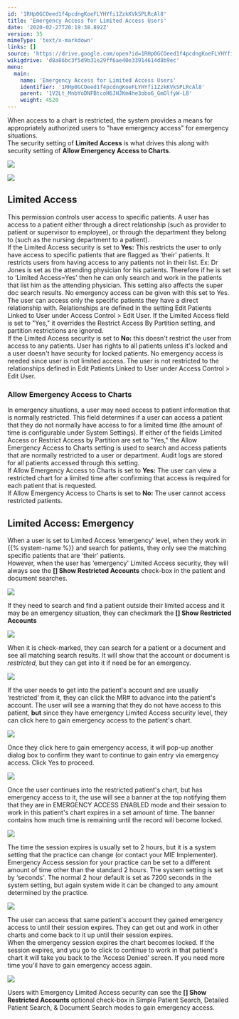```yaml
---
id: '1RHp0GCOeed1f4pcdngKoeFLYHYfi1ZzkKVkSPLRcAl8'
title: 'Emergency Access for Limited Access Users'
date: '2020-02-27T20:19:38.892Z'
version: 35
mimeType: 'text/x-markdown'
links: []
source: 'https://drive.google.com/open?id=1RHp0GCOeed1f4pcdngKoeFLYHYfi1ZzkKVkSPLRcAl8'
wikigdrive: 'd8a86bc3f5d9b31e29ff6ae40e33914614d8b9ec'
menu:
  main:
    name: 'Emergency Access for Limited Access Users'
    identifier: '1RHp0GCOeed1f4pcdngKoeFLYHYfi1ZzkKVkSPLRcAl8'
    parent: '1V2Lt_MnbYoDNFBtcoH6JHJKm4he3obo6_GmOlfyW-L8'
    weight: 4520
---
```

When access to a chart is restricted, the system provides a means for appropriately authorized users to "have emergency access" for emergency situations.  
The security setting of **Limited Access** is what drives this along with security setting of **Allow Emergency Access to Charts**.
  
![](../emergency-access-for-limited-access-users.assets/9f08cfcac89d6def5ecc7db2523a8eda.png)  

  
![](../emergency-access-for-limited-access-users.assets/c592f09d902eac546a570a47d1bb673a.png)  

  
## Limited Access  
  
This permission controls user access to specific patients. A user has access to a patient either through a direct relationship (such as provider to patient or supervisor to employee), or through the department they belong to (such as the nursing department to a patient).  
If the Limited Access security is set to **Yes:** This restricts the user to only have access to specific patients that are flagged as ‘their' patients. It restricts users from having access to any patients not in their list. Ex: Dr Jones is set as the attending physician for his patients. Therefore if he is set to ‘Limited Access=Yes' then he can only search and work in the patients that list him as the attending physician. This setting also affects the super doc search results. No emergency access can be given with this set to Yes. The user can access only the specific patients they have a direct relationship with. Relationships are defined in the setting Edit Patients Linked to User under Access Control > Edit User. If the Limited Access field is set to "Yes," it overrides the Restrict Access By Partition setting, and partition restrictions are ignored.  
If the Limited Access security is set to **No:** this doesn't restrict the user from access to any patients. User has rights to all patients unless it's locked and a user doesn't have security for locked patients. No emergency access is needed since user is not limited access. The user is not restricted to the relationships defined in Edit Patients Linked to User under Access Control > Edit User.
  
### Allow Emergency Access to Charts  
  
In emergency situations, a user may need access to patient information that is normally restricted. This field determines if a user can access a patient that they do not normally have access to for a limited time (the amount of time is configurable under System Settings). If either of the fields Limited Access or Restrict Access by Partition are set to "Yes," the Allow Emergency Access to Charts setting is used to search and access patients that are normally restricted to a user or department. Audit logs are stored for all patients accessed through this setting.  
If Allow Emergency Access to Charts is set to **Yes:** The user can view a restricted chart for a limited time after confirming that access is required for each patient that is requested.  
If Allow Emergency Access to Charts is set to **No:** The user cannot access restricted patients.
  
## Limited Access: Emergency  
  
When a user is set to Limited Access ‘emergency' level, when they work in {{% system-name %}} and search for patients, they only see the matching specific patients that are ‘their' patients.  
However, when the user has ‘emergency' Limited Access security, they will always see the **[] Show Restricted Accounts** check-box in the patient and document searches.
  
![](../emergency-access-for-limited-access-users.assets/0f090163d565a97d996e7c89e8114398.png)  

If they need to search and find a patient outside their limited access and it may be an emergency situation, they can checkmark the **[] Show Restricted Accounts**
  
![](../emergency-access-for-limited-access-users.assets/4f0dae734442a57edd166f67bf55127d.png)  

When it is check-marked, they can search for a patient or a document and see all matching search results. It will show that the account or document is *restricted*, but they can get into it if need be for an emergency.
  
![](../emergency-access-for-limited-access-users.assets/73398a7f4f3da1060ade6b607eff63c5.png)  

If the user needs to get into the patient's account and are usually ‘restricted' from it, they can click the MR# to advance into the patient's account. The user will see a warning that they do not have access to this patient, **but** since they have emergency Limited Access security level, they can click here to gain emergency access to the patient's chart.
  
![](../emergency-access-for-limited-access-users.assets/601164c73621c815448324fcde63889e.png)  

Once they click here to gain emergency access, it will pop-up another dialog box to confirm they want to continue to gain entry via emergency access. Click Yes to proceed.
  
![](../emergency-access-for-limited-access-users.assets/65918b58905d489a33a0d552ea9cbb1c.png)  

Once the user continues into the restricted patient's chart, but has emergency access to it, the use will see a banner at the top notifying them that they are in EMERGENCY ACCESS ENABLED mode and their session to work in this patient's chart expires in a set amount of time. The banner contains how much time is remaining until the record will become locked.
  
![](../emergency-access-for-limited-access-users.assets/967168069a77e96ae8009a0236ce8364.png)  

The time the session expires is usually set to 2 hours, but it is a system setting that the practice can change (or contact your MIE Implementer). Emergency Access session for your practice can be set to a different amount of time other than the standard 2 hours. The system setting is set by ‘seconds'. The normal 2 hour default is set as 7200 seconds in the system setting, but again system wide it can be changed to any amount determined by the practice.
  
![](../emergency-access-for-limited-access-users.assets/4b764acc6f815d1b3878b8980e51d14c.png)  

The user can access that same patient's account they gained emergency access to until their session expires. They can get out and work in other charts and come back to it up until their session expires.  
When the emergency session expires the chart becomes locked. If the session expires, and you go to click to continue to work in that patient's chart it will take you back to the ‘Access Denied' screen. If you need more time you'll have to gain emergency access again.
  
![](../emergency-access-for-limited-access-users.assets/601164c73621c815448324fcde63889e.png)  

Users with Emergency Limited Access security can see the **[] Show Restricted Accounts** optional check-box in Simple Patient Search, Detailed Patient Search, & Document Search modes to gain emergency access.
